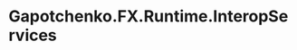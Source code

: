 # Gapotchenko.FX.Runtime.InteropServices

<!--
<docmeta>
	<complexity>expert</complexity>
</docmeta>
-->

